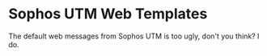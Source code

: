 # Sophos UTM Web Templates

The default web messages from Sophos UTM is too ugly, don't you think? I do.
